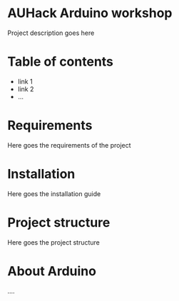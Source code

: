 # AUHack Arduino workshop
Project description goes here

# Table of contents
* link 1
* link 2
* ...

# Requirements
Here goes the requirements of the project

# Installation
Here goes the installation guide

# Project structure
Here goes the project structure

# About Arduino
....
